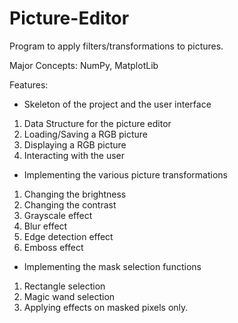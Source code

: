 # Picture-Editor
Program to apply filters/transformations to pictures.

Major Concepts: NumPy, MatplotLib

Features:
* Skeleton of the project and the user interface

1. Data Structure for the picture editor
2. Loading/Saving a RGB picture
3. Displaying a RGB picture
4. Interacting with the user

* Implementing the various picture transformations

1. Changing the brightness
2. Changing the contrast
3. Grayscale effect
4. Blur effect
5. Edge detection effect
6. Emboss effect

* Implementing the mask selection functions
  
1. Rectangle selection
2. Magic wand selection
3. Applying effects on masked pixels only.
